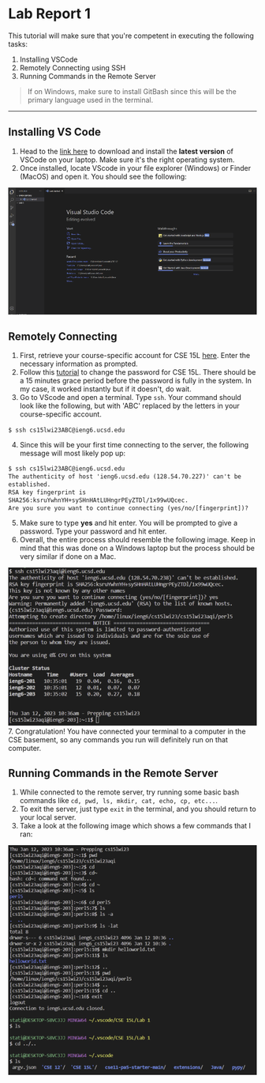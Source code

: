 # Lab Report 1
This tutorial will make sure that you're competent in executing the following tasks:
1. Installing VSCode
2. Remotely Connecting using SSH
3. Running Commands in the Remote Server

> If on Windows, make sure to install GitBash since this will be the primary language used in the terminal.
---
## Installing VS Code
1. Head to the [link here](https://code.visualstudio.com/) to download and install the **latest version** of VSCode on your laptop. Make sure it's the right operating system.
2. Once installed, locate VScode in your file explorer (Windows) or Finder (MacOS) and open it. You should see the following:

![Image](https://github.com/Daraudom/cse15l-lab-reports/blob/main/images/vscode.png)
## Remotely Connecting 
1. First, retrieve your course-specific account for CSE 15L [here](https://sdacs.ucsd.edu/~icc/index.php). Enter the necessary information as prompted.
2. Follow this [tutorial](https://docs.google.com/document/d/1hs7CyQeh-MdUfM9uv99i8tqfneos6Y8bDU0uhn1wqho/edit) to change the password for CSE 15L. There should be a 15 minutes grace period before the password is fully in the system. In my case, it worked instantly but if it doesn't, do wait.
3. Go to VScode and open a terminal. Type `ssh`. Your command should look like the following, but with 'ABC' replaced by the letters in your course-specific account.

`$ ssh cs15lwi23ABC@ieng6.ucsd.edu`

4. Since this will be your first time connecting to the server, the following message will most likely pop up:

```
$ ssh cs15lwi23ABC@ieng6.ucsd.edu
The authenticity of host 'ieng6.ucsd.edu (128.54.70.227)' can't be established.
RSA key fingerprint is SHA256:ksruYwhnYH+sySHnHAtLUHngrPEyZTDl/1x99wUQcec.
Are you sure you want to continue connecting (yes/no/[fingerprint])? 
```
5. Make sure to type **yes** and hit enter. You will be prompted to give a password. Type your password and hit enter.
6. Overall, the entire process should resemble the following image. Keep in mind that this was done on a Windows laptop but the process should be very similar if done on a Mac.

![Image](https://github.com/Daraudom/cse15l-lab-reports/blob/main/images/remote%20connecting.png)
7. Congratulation! You have connected your terminal to a computer in the CSE basement, so any commands you run will definitely run on that computer.
## Running Commands in the Remote Server
1. While connected to the remote server, try running some basic bash commands like `cd, pwd, ls, mkdir, cat, echo, cp, etc...`. 
2. To exit the server, just type `exit` in the terminal, and you should return to your local server.
3. Take a look at the following image which shows a few commands that I ran:

![Image](https://github.com/Daraudom/cse15l-lab-reports/blob/main/images/runsomecodes.png)

